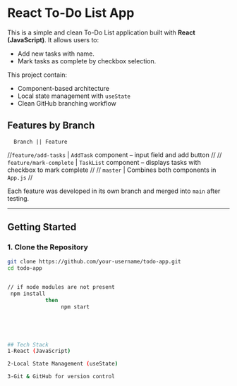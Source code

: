  # React To-Do List App
This is a simple and clean To-Do List application built with **React (JavaScript)**. It allows users to:

-  Add new tasks with name.
-  Mark tasks as complete by checkbox selection.


This project contain:
- Component-based architecture
- Local state management with `useState`
- Clean GitHub branching workflow


##  Features by Branch
 
      Branch || Feature 
 //`feature/add-tasks` | `AddTask` component – input field and add button  //
 //  `feature/mark-complete` | `TaskList` component – displays tasks with checkbox to mark complete //
//  `master` | Combines both components in `App.js` //

Each feature was developed in its own branch and merged into `main` after testing.

---

##  Getting Started

### 1. Clone the Repository

```bash
git clone https://github.com/your-username/todo-app.git
cd todo-app


// if node modules are not present 
 npm install
            then
                 npm start


                 


## Tech Stack
1-React (JavaScript)

2-Local State Management (useState)

3-Git & GitHub for version control
